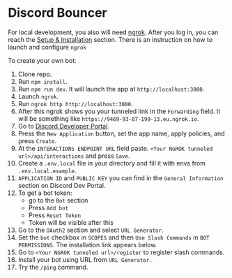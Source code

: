 # Discord Bouncer

For local development, you also will need [ngrok](https://ngrok.com/). After you log in, you can reach the [Setup & Installation](https://dashboard.ngrok.com/get-started/setup) section. There is an instruction on how to launch and configure `ngrok`

To create your own bot:

1. Clone repo.
2. Run `npm install`.
3. Run `npm run dev`. It will launch the app at `http://localhost:3000`.
4. Launch `ngrok`.
5. Run `ngrok http http://localhost:3000`.
6. After this ngrok shows you your tunneled link in the `Forwarding` field. It will be something like `https://9469-93-87-199-13.eu.ngrok.io`.
7. Go to [Discord Developer Portal](https://discord.com/developers).
8. Press the `New Application` button, set the app name, apply policies, and press `Create`.
9. At the `INTERACTIONS ENDPOINT URL` field paste.
   `<Your NGROK tunneled url>/api/interactions` and press `Save`.
10. Create a `.env.local` file in your directory and fill it with envs from `.env.local.example`.
11. `APPLICATION ID` and `PUBLIC KEY` you can find in the `General Information` section on Discord Dev Portal.
12. To get a bot token:
    - go to the `Bot` section
    - Press `Add bot`
    - Press `Reset Token`
    - Token will be visible after this
13. Go to the `OAuth2` section and select `URL Generator`.
14. Set the `bot` checkbox in `SCOPES` and then `Use Slash Commands` in `BOT PERMISSIONS`. The installation link appears below.
15. Go to `<Your NGROK tunneled url>/register` to register slash commands.
16. Install your bot using URL from `URL Generator`.
17. Try the `/ping` command.
